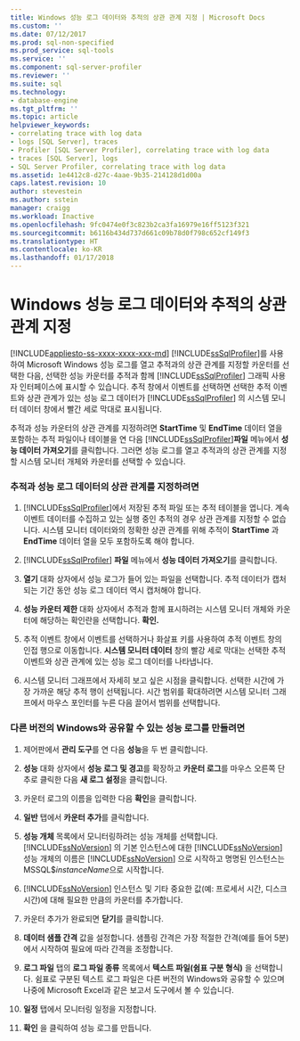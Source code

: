 ```yaml
---
title: Windows 성능 로그 데이터와 추적의 상관 관계 지정 | Microsoft Docs
ms.custom: ''
ms.date: 07/12/2017
ms.prod: sql-non-specified
ms.prod_service: sql-tools
ms.service: ''
ms.component: sql-server-profiler
ms.reviewer: ''
ms.suite: sql
ms.technology:
- database-engine
ms.tgt_pltfrm: ''
ms.topic: article
helpviewer_keywords:
- correlating trace with log data
- logs [SQL Server], traces
- Profiler [SQL Server Profiler], correlating trace with log data
- traces [SQL Server], logs
- SQL Server Profiler, correlating trace with log data
ms.assetid: 1e4412c8-d27c-4aae-9b35-214128d1d00a
caps.latest.revision: 10
author: stevestein
ms.author: sstein
manager: craigg
ms.workload: Inactive
ms.openlocfilehash: 9fc0474e0f3c823b2ca3fa16979e16ff5123f321
ms.sourcegitcommit: b6116b434d737d661c09b78d0f798c652cf149f3
ms.translationtype: HT
ms.contentlocale: ko-KR
ms.lasthandoff: 01/17/2018
---
```

# <a name="correlate-a-trace-with-windows-performance-log-data"></a>Windows 성능 로그 데이터와 추적의 상관 관계 지정
[!INCLUDE[appliesto-ss-xxxx-xxxx-xxx-md](../../includes/appliesto-ss-xxxx-xxxx-xxx-md.md)] [!INCLUDE[ssSqlProfiler](../../includes/sssqlprofiler-md.md)]를 사용하여 Microsoft Windows 성능 로그를 열고 추적과의 상관 관계를 지정할 카운터를 선택한 다음, 선택한 성능 카운터를 추적과 함께 [!INCLUDE[ssSqlProfiler](../../includes/sssqlprofiler-md.md)] 그래픽 사용자 인터페이스에 표시할 수 있습니다. 추적 창에서 이벤트를 선택하면 선택한 추적 이벤트와 상관 관계가 있는 성능 로그 데이터가 [!INCLUDE[ssSqlProfiler](../../includes/sssqlprofiler-md.md)] 의 시스템 모니터 데이터 창에서 빨간 세로 막대로 표시됩니다.  
  
 추적과 성능 카운터의 상관 관계를 지정하려면 **StartTime** 및 **EndTime** 데이터 열을 포함하는 추적 파일이나 테이블을 연 다음 [!INCLUDE[ssSqlProfiler](../../includes/sssqlprofiler-md.md)]**파일** 메뉴에서 **성능 데이터 가져오기**를 클릭합니다. 그러면 성능 로그를 열고 추적과의 상관 관계를 지정할 시스템 모니터 개체와 카운터를 선택할 수 있습니다.  
  
### <a name="to-correlate-a-trace-with-performance-log-data"></a>추적과 성능 로그 데이터의 상관 관계를 지정하려면  
  
1.  [!INCLUDE[ssSqlProfiler](../../includes/sssqlprofiler-md.md)]에서 저장된 추적 파일 또는 추적 테이블을 엽니다. 계속 이벤트 데이터를 수집하고 있는 실행 중인 추적의 경우 상관 관계를 지정할 수 없습니다. 시스템 모니터 데이터와의 정확한 상관 관계를 위해 추적이 **StartTime** 과 **EndTime** 데이터 열을 모두 포함하도록 해야 합니다.  
  
2.  [!INCLUDE[ssSqlProfiler](../../includes/sssqlprofiler-md.md)] **파일** 메뉴에서 **성능 데이터 가져오기**를 클릭합니다.  
  
3.  **열기** 대화 상자에서 성능 로그가 들어 있는 파일을 선택합니다. 추적 데이터가 캡처되는 기간 동안 성능 로그 데이터 역시 캡처해야 합니다.  
  
4.  **성능 카운터 제한** 대화 상자에서 추적과 함께 표시하려는 시스템 모니터 개체와 카운터에 해당하는 확인란을 선택합니다. **확인.**  
  
5.  추적 이벤트 창에서 이벤트를 선택하거나 화살표 키를 사용하여 추적 이벤트 창의 인접 행으로 이동합니다. **시스템 모니터 데이터** 창의 빨강 세로 막대는 선택한 추적 이벤트와 상관 관계에 있는 성능 로그 데이터를 나타냅니다.  
  
6.  시스템 모니터 그래프에서 자세히 보고 싶은 시점을 클릭합니다. 선택한 시간에 가장 가까운 해당 추적 행이 선택됩니다. 시간 범위를 확대하려면 시스템 모니터 그래프에서 마우스 포인터를 누른 다음 끌어서 범위를 선택합니다.  
  
### <a name="to-create-performance-logs-that-can-be-shared-among-different-versions-of-windows"></a>다른 버전의 Windows와 공유할 수 있는 성능 로그를 만들려면  
  
1.  제어판에서 **관리 도구**를 연 다음 **성능**을 두 번 클릭합니다.  
  
2.  **성능** 대화 상자에서 **성능 로그 및 경고**를 확장하고 **카운터 로그**를 마우스 오른쪽 단추로 클릭한 다음 **새 로그 설정**을 클릭합니다.  
  
3.  카운터 로그의 이름을 입력한 다음 **확인**을 클릭합니다.  
  
4.  **일반** 탭에서 **카운터 추가**를 클릭합니다.  
  
5.  **성능 개체** 목록에서 모니터링하려는 성능 개체를 선택합니다. [!INCLUDE[ssNoVersion](../../includes/ssnoversion-md.md)] 의 기본 인스턴스에 대한 [!INCLUDE[ssNoVersion](../../includes/ssnoversion-md.md)] 성능 개체의 이름은 [!INCLUDE[ssNoVersion](../../includes/ssnoversion-md.md)] 으로 시작하고 명명된 인스턴스는 MSSQL$*instanceName*으로 시작합니다.  
  
6.  [!INCLUDE[ssNoVersion](../../includes/ssnoversion-md.md)] 인스턴스 및 기타 중요한 값(예: 프로세서 시간, 디스크 시간)에 대해 필요한 만큼의 카운터를 추가합니다.  
  
7.  카운터 추가가 완료되면 **닫기**를 클릭합니다.  
  
8.  **데이터 샘플 간격** 값을 설정합니다. 샘플링 간격은 가장 적절한 간격(예를 들어 5분)에서 시작하여 필요에 따라 간격을 조정합니다.  
  
9. **로그 파일** 탭의 **로그 파일 종류** 목록에서 **텍스트 파일(쉼표 구분 형식)** 을 선택합니다. 쉼표로 구분된 텍스트 로그 파일은 다른 버전의 Windows와 공유할 수 있으며 나중에 Microsoft Excel과 같은 보고서 도구에서 볼 수 있습니다.  
  
10. **일정** 탭에서 모니터링 일정을 지정합니다.  
  
11. **확인** 을 클릭하여 성능 로그를 만듭니다.  
